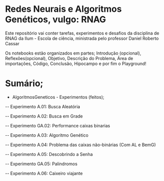 # Redes Neurais e Algoritmos Genéticos, vulgo: RNAG

Este repositório vai conter tarefas, experimentos e desafios da disciplina de RNAG da Ilum - Escola de ciência, ministrada pelo professor Daniel Roberto Cassar
 
Os notebooks estão organizados em partes; Introdução (opcional), Reflexões(opcional), Objetivo, Descrição do Problema, Área de importações, Código, Conclusão, Hipocampo e por fim o Playground!

# Sumário;

- AlgoritmosGeneticos - Experimentos (feitos);

-- Experimento A.01: Busca Aleatória

-- Experimento A.02: Busca em Grade

-- Experimento GA.02: Performance caixas binarias

-- Experimento A.03: Algoritmo Genético

-- Experimento A.04: Problema das caixas não-binárias (Com AL e BemG)

-- Experimento A.05: Descobrindo a Senha

-- Experimento GA.05: Palindromos

-- Experimento A.06: Caixeiro viajante
